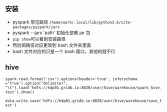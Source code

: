 ## 安装
- pyspark 常见路径 ```/home/work/.local/lib/python3.6/site-packages/pyspark/jars```
- pyspark --jars 'path' 初始化依赖 jar 包
- ```pip show```可以看到安装路径
- 然后把路径对应更改到 bash 文件夹里面
- bash 文件对应的只是一个 bash 窗口，其他的就不行


## hive 
```spark.read.format('csv').options(header='true', inferschema ='true').option("delimiter", "\t").load('hdfs://hdp01.gridb.io:8020/user/hive/warehouse/spark_hive_test').show()```

```data.write.save('hdfs://hdp01.gridb.io:8020/user/hive/warehouse/save_test')```
